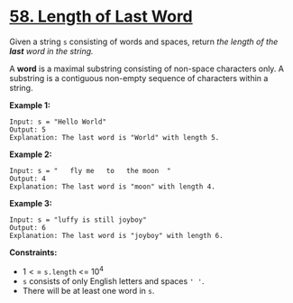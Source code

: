 # [58. Length of Last Word](https://leetcode.com/problems/length-of-last-word/)

Given a string `s` consisting of words and spaces, return _the length of the **last** word in the string._

A **word** is a maximal substring consisting of non-space characters only.
A substring is a contiguous non-empty sequence of characters within a string.

**Example 1:**

```text
Input: s = "Hello World"
Output: 5
Explanation: The last word is "World" with length 5.
```

**Example 2:**

```text
Input: s = "   fly me   to   the moon  "
Output: 4
Explanation: The last word is "moon" with length 4.
```

**Example 3:**

```text
Input: s = "luffy is still joyboy"
Output: 6
Explanation: The last word is "joyboy" with length 6.
```

**Constraints:**

- $1 <=$ `s.length` <= $10^{4}$
- `s` consists of only English letters and spaces `' '`.
- There will be at least one word in `s`.
